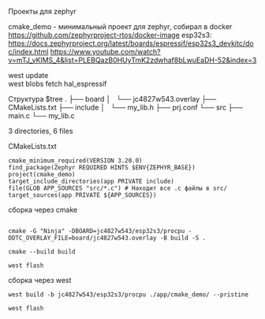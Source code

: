 Проекты для zephyr


cmake_demo - минимальный проект для zephyr, собирал в docker https://github.com/zephyrproject-rtos/docker-image
esp32s3: https://docs.zephyrproject.org/latest/boards/espressif/esp32s3_devkitc/doc/index.html
https://www.youtube.com/watch?v=mTJ_vKlMS_4&list=PLEBQazB0HUyTmK2zdwhaf8bLwuEaDH-52&index=3 


west update  
west blobs fetch hal_espressif

Структура 
$tree
.
├── board
│   └── jc4827w543.overlay
├── CMakeLists.txt
├── include
│   └── my_lib.h
├── prj.conf
└── src
    ├── main.c
    └── my_lib.c

3 directories, 6 files

CMakeLists.txt 
```
cmake_minimum_required(VERSION 3.20.0)
find_package(Zephyr REQUIRED HINTS $ENV{ZEPHYR_BASE})
project(cmake_demo)
target_include_directories(app PRIVATE include)
file(GLOB APP_SOURCES "src/*.c") # Находит все .c файлы в src/
target_sources(app PRIVATE ${APP_SOURCES})
```

сборка через cmake
```

cmake -G "Ninja" -DBOARD=jc4827w543/esp32s3/procpu -DDTC_OVERLAY_FILE=board/jc4827w543.overlay -B build -S .

cmake --build build 

west flash 
```
сборка через west 
```
west build -b jc4827w543/esp32s3/procpu ./app/cmake_demo/ --pristine

west flash 

```
